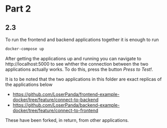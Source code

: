 # Part 2

## 2.3

To run the frontend and backend applications together it is enough to run

```cmd
docker-compose up
```

After getting the applications up and running you can navigate to http://localhost:5000 to see whther the connection between the two applications actually works. To do this, press the button *Press to Test!*.

It is to be noted that the two applications in this folder are exact replicas of the applications below

* https://github.com/LoserPanda/frontend-example-docker/tree/feature/connect-to-backend 
* https://github.com/LoserPanda/backend-example-docker/tree/feature/connect-to-frontend

These have been forked, in return, from other applications.
